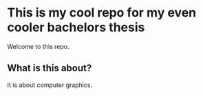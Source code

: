 # This is my cool repo for my even cooler bachelors thesis

 Welcome to this repo.

## What is this about?

It is about computer graphics.
